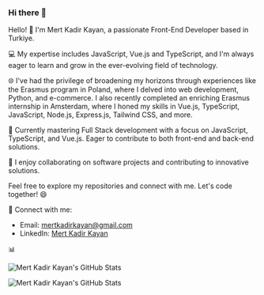 ### Hi there 👋

Hello! 👋 I'm Mert Kadir Kayan, a passionate Front-End Developer based in Turkiye.

💻 My expertise includes JavaScript, Vue.js and TypeScript, and I'm always eager to learn and grow in the ever-evolving field of technology.

🌐 I've had the privilege of broadening my horizons through experiences like the Erasmus program in Poland, where I delved into web development, Python, and e-commerce. I also recently completed an enriching Erasmus internship in Amsterdam, where I honed my skills in Vue.js, TypeScript, JavaScript, Node.js, Express.js, Tailwind CSS, and more.

🌱 Currently mastering Full Stack development with a focus on JavaScript, TypeScript, and Vue.js. Eager to contribute to both front-end and back-end solutions.

🤝 I enjoy collaborating on software projects and contributing to innovative solutions.

Feel free to explore my repositories and connect with me. Let's code together! 😄

🔗 Connect with me:
- Email: [mertkadirkayan@gmail.com](mailto:mertkadirkayan@gmail.com)
- LinkedIn: [Mert Kadir Kayan](https://www.linkedin.com/in/mert-kadir-kayan-03aba3163/)

📊 




![Mert Kadir Kayan's GitHub Stats](https://github-readme-stats.vercel.app/api/top-langs/?username=mert2kk&layout=compact&count_private=true)


![Mert Kadir Kayan's GitHub Stats](https://github-readme-stats.vercel.app/api?username=mert2kk&hide=stars,issues,contribs&show_icons=true&theme=radical&include_all_commits=true&count_private=true)



